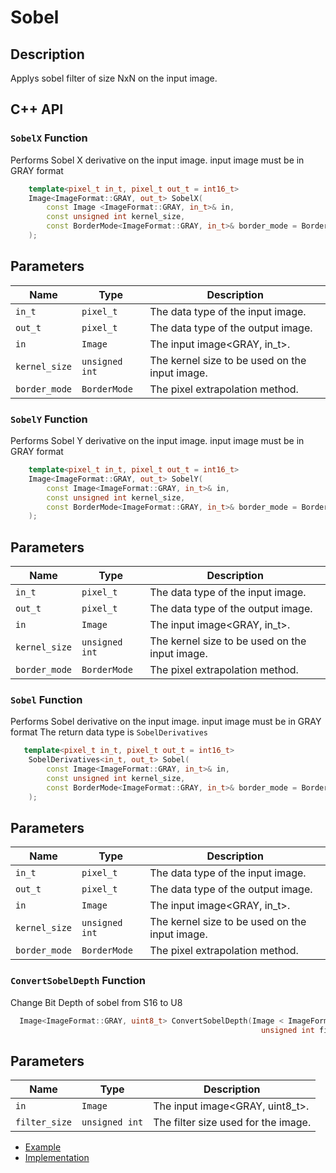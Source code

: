 # Sobel

## Description
Applys sobel filter of size NxN on the input image.

## C++ API

### `SobelX` Function
 Performs Sobel X derivative on the input image. input image must be in GRAY format

```c++
    template<pixel_t in_t, pixel_t out_t = int16_t>
	Image<ImageFormat::GRAY, out_t> SobelX(
		const Image <ImageFormat::GRAY, in_t>& in,
		const unsigned int kernel_size,
		const BorderMode<ImageFormat::GRAY, in_t>& border_mode = BorderMode<ImageFormat::GRAY, in_t>{}
	);
```
## Parameters

| Name           | Type           | Description                                                                                  |
|----------------|----------------|----------------------------------------------------------------------------------------------|
| `in_t`         | `pixel_t`      | The data type of the input image.                                                            |
| `out_t`        | `pixel_t`      | The data type of the output image.                                                           |
| `in`           | `Image`        | The input image<GRAY, in_t>.                                                                 |
| `kernel_size`  | `unsigned int` | The kernel size to be used on the input image.                                               |
| `border_mode`  | `BorderMode` | The pixel extrapolation method.                                                              |


### `SobelY` Function
 Performs Sobel Y derivative on the input image. input image must be in GRAY format

```c++
    template<pixel_t in_t, pixel_t out_t = int16_t>
	Image<ImageFormat::GRAY, out_t> SobelY(
		const Image<ImageFormat::GRAY, in_t>& in,
		const unsigned int kernel_size,
		const BorderMode<ImageFormat::GRAY, in_t>& border_mode = BorderMode<ImageFormat::GRAY, in_t>{}
	);
```
## Parameters

| Name           | Type           | Description                                                                                  |
|----------------|----------------|----------------------------------------------------------------------------------------------|
| `in_t`         | `pixel_t`      | The data type of the input image.                                                            |
| `out_t`        | `pixel_t`      | The data type of the output image.                                                           |
| `in`           | `Image`        | The input image<GRAY, in_t>.                                                                 |
| `kernel_size`  | `unsigned int` | The kernel size to be used on the input image.                                               |
| `border_mode`  | `BorderMode` | The pixel extrapolation method.                                                              |


### `Sobel` Function
 Performs Sobel derivative on the input image. input image must be in GRAY format
 The return data type is `SobelDerivatives`

```c++
   template<pixel_t in_t, pixel_t out_t = int16_t>
	SobelDerivatives<in_t, out_t> Sobel(
		const Image<ImageFormat::GRAY, in_t>& in,
		const unsigned int kernel_size,
		const BorderMode<ImageFormat::GRAY, in_t>& border_mode = BorderMode<ImageFormat::GRAY, in_t>{}
	);
```
## Parameters

| Name           | Type           | Description                                                                                  |
|----------------|----------------|----------------------------------------------------------------------------------------------|
| `in_t`         | `pixel_t`      | The data type of the input image.                                                            |
| `out_t`        | `pixel_t`      | The data type of the output image.                                                           |
| `in`           | `Image`        | The input image<GRAY, in_t>.                                                                 |
| `kernel_size`  | `unsigned int` | The kernel size to be used on the input image.                                               |
| `border_mode`  | `BorderMode` | The pixel extrapolation method.                                                              |


### `ConvertSobelDepth` Function
 Change Bit Depth of sobel from S16 to U8

```c++
  Image<ImageFormat::GRAY, uint8_t> ConvertSobelDepth(Image < ImageFormat::GRAY, int16_t>& in,
	                                                    unsigned int filter_size);
```
## Parameters

| Name           | Type           | Description                                 |
|----------------|----------------|---------------------------------------------| 
| `in`           | `Image`        | The input image<GRAY, uint8_t>.             |
| `filter_size`  | `unsigned int` | The filter size used for the image.         |


* [Example](../../../Examples/Filters/Sobel)
* [Implementation](../../../../code/Sobel/Sobel.cpp)

